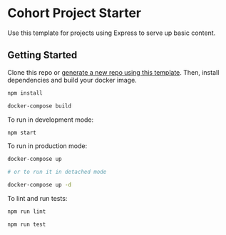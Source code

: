 # Cohort Project Starter

Use this template for projects using Express to serve up basic content.

## Getting Started

Clone this repo or [generate a new repo using this template](https://github.com/dustin-jw/cohort-project-starter/generate). Then, install dependencies and build your docker image.

```sh
npm install

docker-compose build
```

To run in development mode:

```sh
npm start
```

To run in production mode:
```sh
docker-compose up

# or to run it in detached mode

docker-compose up -d
```

To lint and run tests:

```sh
npm run lint

npm run test
```
